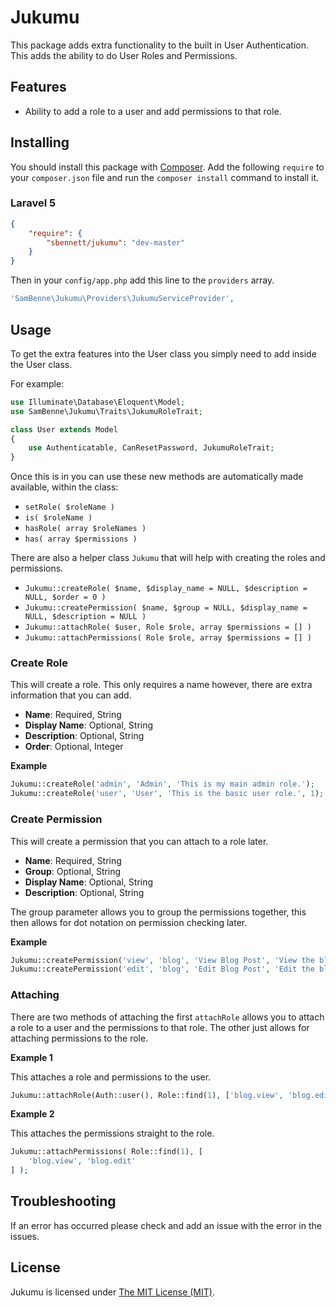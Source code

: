 # Jukumu

This package adds extra functionality to the built in User Authentication. This adds the ability to do User Roles and Permissions.

## Features

- Ability to add a role to a user and add permissions to that role.

## Installing

You should install this package with [Composer](http://getcomposer.org/). Add the following `require` to your `composer.json` file and run the `composer install` command to install it.

### Laravel 5

```json
{
    "require": {
        "sbennett/jukumu": "dev-master"
    }
}
```

Then in your `config/app.php` add this line to the `providers` array.

```php
'SamBenne\Jukumu\Providers\JukumuServiceProvider',
```

## Usage

To get the extra features into the User class you simply need to add inside the User class.

For example:

```php
use Illuminate\Database\Eloquent\Model;
use SamBenne\Jukumu\Traits\JukumuRoleTrait;

class User extends Model
{
    use Authenticatable, CanResetPassword, JukumuRoleTrait;
}
```

Once this is in you can use these new methods are automatically made available, within the class:

 - `setRole( $roleName )`
 - `is( $roleName )`
 - `hasRole( array $roleNames )`
 - `has( array $permissions )`

There are also a helper class `Jukumu` that will help with creating the roles and permissions.

- `Jukumu::createRole( $name, $display_name = NULL, $description = NULL, $order = 0 )`
- `Jukumu::createPermission( $name, $group = NULL, $display_name = NULL, $description = NULL )`
- `Jukumu::attachRole( $user, Role $role, array $permissions = [] )`
- `Jukumu::attachPermissions( Role $role, array $permissions = [] )`

### Create Role

This will create a role. This only requires a name however, there are extra information that you can add.

- **Name**: Required, String
- **Display Name**: Optional, String
- **Description**: Optional, String
- **Order**: Optional, Integer

**Example**

```php
Jukumu::createRole('admin', 'Admin', 'This is my main admin role.');
Jukumu::createRole('user', 'User', 'This is the basic user role.', 1);
```

### Create Permission

This will create a permission that you can attach to a role later.

- **Name**: Required, String
- **Group**: Optional, String
- **Display Name**: Optional, String
- **Description**: Optional, String

The group parameter allows you to group the permissions together, this then allows for dot notation on permission checking later.

**Example**

```php
Jukumu::createPermission('view', 'blog', 'View Blog Post', 'View the blog post.');
Jukumu::createPermission('edit', 'blog', 'Edit Blog Post', 'Edit the blog post.');
```

### Attaching

There are two methods of attaching the first `attachRole` allows you to attach a role to a user and the permissions to that role. The other just allows for attaching permissions to the role.

**Example 1**

This attaches a role and permissions to the user.

```php
Jukumu::attachRole(Auth::user(), Role::find(1), ['blog.view', 'blog.edit']);
```

**Example 2**

This attaches the permissions straight to the role.

```php
Jukumu::attachPermissions( Role::find(1), [
    'blog.view', 'blog.edit'
] );
```

## Troubleshooting

If an error has occurred please check and add an issue with the error in the issues.

## License

Jukumu is licensed under [The MIT License (MIT)](LICENSE).
